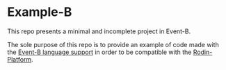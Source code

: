 # Example-B

This repo presents a minimal and incomplete project in Event-B.

The sole purpose of this repo is to provide an example of code made with the [Event-B language support](https://marketplace.visualstudio.com/items?itemName=GlgCorp.eventb) in order to be compatible with the [Rodin-Platform](http://www.event-b.org/).
